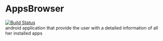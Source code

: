 # AppsBrowser
[![Build Status](https://travis-ci.org/AlonDiskin/AppsBrowser.svg?branch=settings%2Fcustomize-theme)](https://travis-ci.org/AlonDiskin/AppsBrowser)  
android application that provide the user with a detailed information of all her installed apps 
